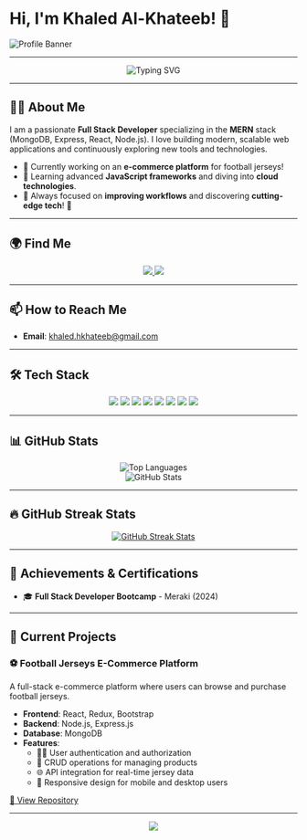 # Hi, I'm Khaled Al-Khateeb! 👋

![Profile Banner](https://files.oaiusercontent.com/file-xkMcbswcIben8QU5ns13txgC?se=2024-10-25T18%3A30%3A55Z&sp=r&sv=2024-08-04&sr=b&rscc=max-age%3D604800%2C%20immutable%2C%20private&rscd=attachment%3B%20filename%3D9c56ad38-f3a0-4f74-b28f-0cbace2ed5f6.webp&sig=cGwccBGMGKJBr8WDHU5cGfGIrwvdyGpS4oSj7wPcTtg%3D)

---

<div align="center">
  <img src="https://readme-typing-svg.herokuapp.com?font=Fira+Code&size=22&pause=1000&color=F70000&width=435&lines=Full+Stack+Developer;MERN+Stack+Specialist;E-commerce+Platform+Builder;Lifelong+Learner" alt="Typing SVG" />
</div>

---

## 👨‍💻 About Me
I am a passionate **Full Stack Developer** specializing in the **MERN** stack (MongoDB, Express, React, Node.js). I love building modern, scalable web applications and continuously exploring new tools and technologies.

- 🔭 Currently working on an **e-commerce platform** for football jerseys!  
- 🌱 Learning advanced **JavaScript frameworks** and diving into **cloud technologies**.  
- 🎯 Always focused on **improving workflows** and discovering **cutting-edge tech**! 🚀

---

## 🌍 Find Me
<div align="center">
  <a href="https://www.linkedin.com/in/khaled-al-khateeb-79a792170" target="_blank">
    <img src="https://img.shields.io/badge/LinkedIn-0077B5?style=for-the-badge&logo=linkedin&logoColor=white" />
  </a>
  <a href="https://github.com/AlKhateebKhaled" target="_blank">
    <img src="https://img.shields.io/badge/GitHub-181717?style=for-the-badge&logo=github&logoColor=white" />
  </a>
</div>

---

## 📫 How to Reach Me

- **Email**: [khaled.hkhateeb@gmail.com](mailto:khaled.hkhateeb@gmail.com)

---

## 🛠 Tech Stack

<div align="center">
  <img src="https://img.shields.io/badge/JavaScript-F7DF1E?style=for-the-badge&logo=javascript&logoColor=black" />
  <img src="https://img.shields.io/badge/HTML5-E34F26?style=for-the-badge&logo=html5&logoColor=white" />
  <img src="https://img.shields.io/badge/CSS3-1572B6?style=for-the-badge&logo=css3&logoColor=white" />
  <img src="https://img.shields.io/badge/React-61DAFB?style=for-the-badge&logo=react&logoColor=black" />
  <img src="https://img.shields.io/badge/Node.js-43853D?style=for-the-badge&logo=node.js&logoColor=white" />
  <img src="https://img.shields.io/badge/Express.js-404D59?style=for-the-badge&logo=express&logoColor=white" />
  <img src="https://img.shields.io/badge/MongoDB-47A248?style=for-the-badge&logo=mongodb&logoColor=white" />
  <img src="https://img.shields.io/badge/Bootstrap-563D7C?style=for-the-badge&logo=bootstrap&logoColor=white" />
</div>

---

## 📊 GitHub Stats
<div align="center">
  <img src="https://github-readme-stats.vercel.app/api/top-langs/?username=AlKhateebKhaled&layout=compact&theme=radical" alt="Top Languages" />
  <br>
  <img src="https://github-readme-stats.vercel.app/api?username=AlKhateebKhaled&show_icons=true&theme=radical" alt="GitHub Stats" />
</div>

---

## 🔥 GitHub Streak Stats
<div align="center">
  <a href="https://git.io/streak-stats">
    <img src="https://streak-stats.demolab.com?user=AlKhateebKhaled&theme=radical" alt="GitHub Streak Stats" />
  </a>
</div>

---

## 🏅 Achievements & Certifications
- 🎓 **Full Stack Developer Bootcamp** - Meraki (2024)

---

## 🚧 Current Projects

### ⚽ Football Jerseys E-Commerce Platform
A full-stack e-commerce platform where users can browse and purchase football jerseys.

- **Frontend**: React, Redux, Bootstrap  
- **Backend**: Node.js, Express.js  
- **Database**: MongoDB  
- **Features**:
  - 🧑‍💻 User authentication and authorization
  - 🛒 CRUD operations for managing products
  - 🌐 API integration for real-time jersey data
  - 📱 Responsive design for mobile and desktop users

[🔗 View Repository](https://github.com/AlKhateebKhaled/MERAKI_Academy_Project_4.git)

---

<div align="center">
  <img src="https://capsule-render.vercel.app/api?type=waving&color=gradient&height=100&section=footer"/>
</div>
